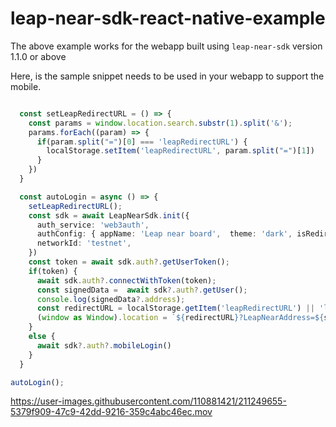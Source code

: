 # leap-near-sdk-react-native-example

The above example works for the webapp built using `leap-near-sdk` version 1.1.0 or above

Here, is the sample snippet needs to be used in your webapp to support the mobile.

```ts

  const setLeapRedirectURL = () => {
    const params = window.location.search.substr(1).split('&');
    params.forEach((param) => {
      if(param.split("=")[0] === 'leapRedirectURL') {
        localStorage.setItem('leapRedirectURL', param.split("=")[1])
      }  
    })
  }

  const autoLogin = async () => {
    setLeapRedirectURL();
    const sdk = await LeapNearSdk.init({ 
      auth_service: 'web3auth',
      authConfig: { appName: 'Leap near board',  theme: 'dark', isRedirect: true},
      networkId: 'testnet',
    })
    const token = await sdk.auth?.getUserToken();
    if(token) {
      await sdk.auth?.connectWithToken(token);
      const signedData =  await sdk?.auth?.getUser();
      console.log(signedData?.address);
      const redirectURL = localStorage.getItem('leapRedirectURL') || 'leap-near-react-native://';
      (window as Window).location = `${redirectURL}?LeapNearAddress=${signedData?.address}`;
    }
    else {
      await sdk?.auth?.mobileLogin()
    }
  }

autoLogin();

```



https://user-images.githubusercontent.com/110881421/211249655-5379f909-47c9-42dd-9216-359c4abc46ec.mov


